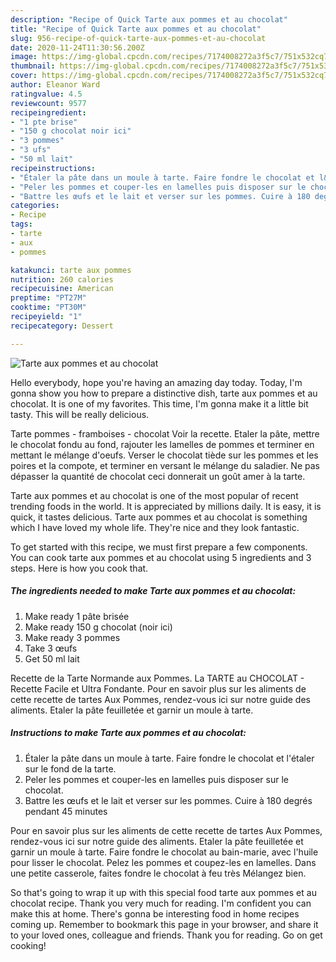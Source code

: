 ```yaml
---
description: "Recipe of Quick Tarte aux pommes et au chocolat"
title: "Recipe of Quick Tarte aux pommes et au chocolat"
slug: 956-recipe-of-quick-tarte-aux-pommes-et-au-chocolat
date: 2020-11-24T11:30:56.200Z
image: https://img-global.cpcdn.com/recipes/7174008272a3f5c7/751x532cq70/tarte-aux-pommes-et-au-chocolat-photo-principale-de-la-recette.jpg
thumbnail: https://img-global.cpcdn.com/recipes/7174008272a3f5c7/751x532cq70/tarte-aux-pommes-et-au-chocolat-photo-principale-de-la-recette.jpg
cover: https://img-global.cpcdn.com/recipes/7174008272a3f5c7/751x532cq70/tarte-aux-pommes-et-au-chocolat-photo-principale-de-la-recette.jpg
author: Eleanor Ward
ratingvalue: 4.5
reviewcount: 9577
recipeingredient:
- "1 pte brise"
- "150 g chocolat noir ici"
- "3 pommes"
- "3 ufs"
- "50 ml lait"
recipeinstructions:
- "Étaler la pâte dans un moule à tarte. Faire fondre le chocolat et l&#39;étaler sur le fond de la tarte."
- "Peler les pommes et couper-les en lamelles puis disposer sur le chocolat."
- "Battre les œufs et le lait et verser sur les pommes. Cuire à 180 degrés pendant 45 minutes"
categories:
- Recipe
tags:
- tarte
- aux
- pommes

katakunci: tarte aux pommes 
nutrition: 260 calories
recipecuisine: American
preptime: "PT27M"
cooktime: "PT30M"
recipeyield: "1"
recipecategory: Dessert

---
```



![Tarte aux pommes et au chocolat](https://img-global.cpcdn.com/recipes/7174008272a3f5c7/751x532cq70/tarte-aux-pommes-et-au-chocolat-photo-principale-de-la-recette.jpg)

Hello everybody, hope you're having an amazing day today. Today, I'm gonna show you how to prepare a distinctive dish, tarte aux pommes et au chocolat. It is one of my favorites. This time, I'm gonna make it a little bit tasty. This will be really delicious.

Tarte pommes - framboises - chocolat Voir la recette. Etaler la pâte, mettre le chocolat fondu au fond, rajouter les lamelles de pommes et terminer en mettant le mélange d&#39;oeufs. Verser le chocolat tiède sur les pommes et les poires et la compote, et terminer en versant le mélange du saladier. Ne pas dépasser la quantité de chocolat ceci donnerait un goût amer à la tarte.

Tarte aux pommes et au chocolat is one of the most popular of recent trending foods in the world. It is appreciated by millions daily. It is easy, it is quick, it tastes delicious. Tarte aux pommes et au chocolat is something which I have loved my whole life. They're nice and they look fantastic.


To get started with this recipe, we must first prepare a few components. You can cook tarte aux pommes et au chocolat using 5 ingredients and 3 steps. Here is how you cook that.

<!--inarticleads1-->

##### The ingredients needed to make Tarte aux pommes et au chocolat:

1. Make ready 1 pâte brisée
1. Make ready 150 g chocolat (noir ici)
1. Make ready 3 pommes
1. Take 3 œufs
1. Get 50 ml lait


Recette de la Tarte Normande aux Pommes. La TARTE au CHOCOLAT - Recette Facile et Ultra Fondante. Pour en savoir plus sur les aliments de cette recette de tartes Aux Pommes, rendez-vous ici sur notre guide des aliments. Etaler la pâte feuilletée et garnir un moule à tarte. 

<!--inarticleads2-->

##### Instructions to make Tarte aux pommes et au chocolat:

1. Étaler la pâte dans un moule à tarte. Faire fondre le chocolat et l&#39;étaler sur le fond de la tarte.
1. Peler les pommes et couper-les en lamelles puis disposer sur le chocolat.
1. Battre les œufs et le lait et verser sur les pommes. Cuire à 180 degrés pendant 45 minutes


Pour en savoir plus sur les aliments de cette recette de tartes Aux Pommes, rendez-vous ici sur notre guide des aliments. Etaler la pâte feuilletée et garnir un moule à tarte. Faire fondre le chocolat au bain-marie, avec l&#39;huile pour lisser le chocolat. Pelez les pommes et coupez-les en lamelles. Dans une petite casserole, faites fondre le chocolat à feu très Mélangez bien. 

So that's going to wrap it up with this special food tarte aux pommes et au chocolat recipe. Thank you very much for reading. I'm confident you can make this at home. There's gonna be interesting food in home recipes coming up. Remember to bookmark this page in your browser, and share it to your loved ones, colleague and friends. Thank you for reading. Go on get cooking!
